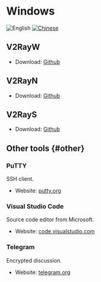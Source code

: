 # Windows

![English](../resources/english.svg) [![Chinese](../resources/chinese.svg)](https://www.v2ray.com/ui_client/windows.html)

## V2RayW

* Download: [Github](https://github.com/Cenmrev/V2RayW)

## V2RayN

* Download: [Github](https://github.com/2dust/v2rayN)

## V2RayS

* Download: [Github](https://github.com/Shinlor/V2RayS)

## Other tools {#other}

### PuTTY

SSH client.

* Website: [putty.org](http://www.putty.org/)

### Visual Studio Code

Source code editor from Microsoft.

* Website: [code.visualstudio.com](https://code.visualstudio.com/)

### Telegram

Encrypted discussion.

* Website: [telegram.org](https://telegram.org/)
